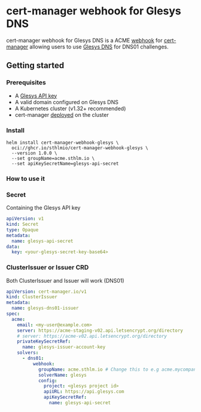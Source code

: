 # cert-manager webhook for Glesys DNS

cert-manager webhook for Glesys DNS is a ACME [webhook](https://cert-manager.io/docs/configuration/acme/dns01/webhook/) for [cert-manager](https://cert-manager.io/) allowing users to use [Glesys DNS](https://glesys.se/tjanster/domaner) for DNS01 challenges.

## Getting started

### Prerequisites

- A [Glesys API key](https://cloud.glesys.com/api-access)
- A valid domain configured on Glesys DNS
- A Kubernetes cluster (v1.32+ recommended)
- cert-manager [deployed](https://cert-manager.io/docs/in7stallation/) on the cluster

### Install

```
helm install cert-manager-webhook-glesys \
  oci://ghcr.io/sthlmio/cert-manager-webhook-glesys \
  --version 1.0.0 \
  --set groupName=acme.sthlm.io \
  --set apiKeySecretName=glesys-api-secret
```

### How to use it

### Secret

Containing the Glesys API key

```yaml
apiVersion: v1
kind: Secret
type: Opaque
metadata:
  name: glesys-api-secret
data:
  key: <your-glesys-secret-key-base64>
```

### ClusterIssuer or Issuer CRD

Both ClusterIssuer and Issuer will work (DNS01)

```yaml
apiVersion: cert-manager.io/v1
kind: ClusterIssuer
metadata:
  name: glesys-dns01-issuer
spec:
  acme:
    email: <my-user@example.com>
    server: https://acme-staging-v02.api.letsencrypt.org/directory
    # server: https://acme-v02.api.letsencrypt.org/directory
    privateKeySecretRef:
      name: glesys-issuer-account-key
    solvers:
      - dns01:
          webhook:
            groupName: acme.sthlm.io # Change this to e.g acme.mycompany.com
            solverName: glesys
            config:
              project: <glesys project id>
              apiURL: https://api.glesys.com
              apiKeySecretRef:
                name: glesys-api-secret
```
